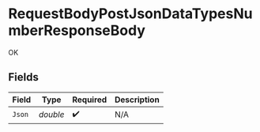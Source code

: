 # RequestBodyPostJsonDataTypesNumberResponseBody

OK


## Fields

| Field              | Type               | Required           | Description        |
| ------------------ | ------------------ | ------------------ | ------------------ |
| `Json`             | *double*           | :heavy_check_mark: | N/A                |
